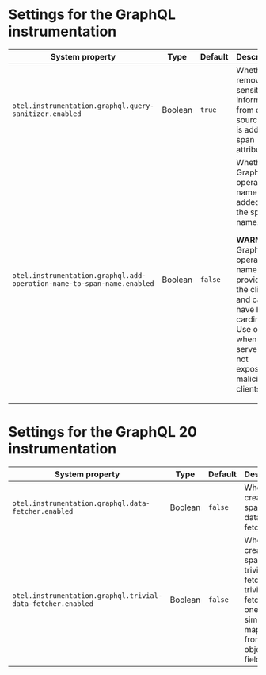# Settings for the GraphQL instrumentation

| System property                                                        | Type    | Default | Description                                                                                                                                                                                                             |
|------------------------------------------------------------------------|---------|---------|-------------------------------------------------------------------------------------------------------------------------------------------------------------------------------------------------------------------------|
| `otel.instrumentation.graphql.query-sanitizer.enabled`                 | Boolean | `true`  | Whether to remove sensitive information from query source that is added as span attribute.                                                                                                                              |
| `otel.instrumentation.graphql.add-operation-name-to-span-name.enabled` | Boolean | `false` | Whether GraphQL operation name is added to the span name. <p>**WARNING**: GraphQL operation name is provided by the client and can have high cardinality. Use only when the server is not exposed to malicious clients. |

# Settings for the GraphQL 20 instrumentation

| System property                                             | Type    | Default | Description                                                                                                                       |
|-------------------------------------------------------------|---------|---------|-----------------------------------------------------------------------------------------------------------------------------------|
| `otel.instrumentation.graphql.data-fetcher.enabled`         | Boolean | `false` | Whether to create spans for data fetchers.                                                                                        |
| `otel.instrumentation.graphql.trivial-data-fetcher.enabled` | Boolean | `false` | Whether to create spans for trivial data fetchers. A trivial data fetcher is one that simply maps data from an object to a field. |
